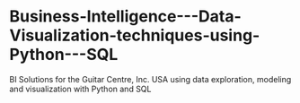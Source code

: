 # Business-Intelligence---Data-Visualization-techniques-using-Python---SQL
BI Solutions for the Guitar Centre, Inc. USA using data exploration, modeling and visualization with Python and SQL
